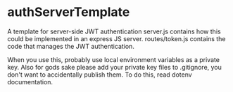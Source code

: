 # authServerTemplate
A template for server-side JWT authentication 
server.js contains how this could be implemented in an express JS server. routes/token.js contains the code that manages the JWT authentication.

When you use this, probably use local environment variables as a private key. Also for gods sake please add your private key files to .gitignore, you don't want to accidentally publish them. To do this, read dotenv documentation.
